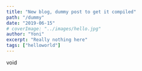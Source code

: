 ```yaml
---
title: "New blog, dummy post to get it compiled"
path: "/dummy"
date: "2019-06-15"
# coverImage: "../images/hello.jpg"
author: "Yoni"
excerpt: "Really nothing here"
tags: ["helloworld"]
---
```


void